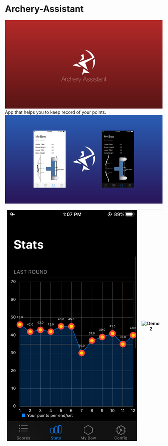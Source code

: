 # Archery-Assistant
![banner 1](https://github.com/Exusai/Archery-Assistant/raw/master/Banner1.png)
App that helps you to keep record of your points.
![banner 2](https://github.com/Exusai/Archery-Assistant/raw/master/Banner2.png)

| ![Demo 1](https://github.com/Exusai/Archery-Assistant/raw/master/statsDark.PNG)             |  ![Demo2](https://github.com/Exusai/Archery-Assistant/raw/master/Image.gif) |
:-------------------------:|:-------------------------:
